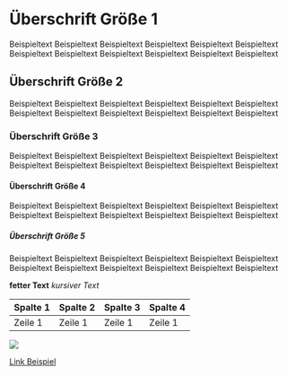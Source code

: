 # Überschrift Größe 1

Beispieltext Beispieltext Beispieltext Beispieltext Beispieltext Beispieltext Beispieltext Beispieltext Beispieltext Beispieltext Beispieltext Beispieltext

## Überschrift Größe 2

Beispieltext Beispieltext Beispieltext Beispieltext Beispieltext Beispieltext Beispieltext Beispieltext Beispieltext Beispieltext Beispieltext Beispieltext

### Überschrift Größe 3

Beispieltext Beispieltext Beispieltext Beispieltext Beispieltext Beispieltext Beispieltext Beispieltext Beispieltext Beispieltext Beispieltext Beispieltext

#### Überschrift Größe 4

Beispieltext Beispieltext Beispieltext Beispieltext Beispieltext Beispieltext Beispieltext Beispieltext Beispieltext Beispieltext Beispieltext Beispieltext

##### Überschrift Größe 5

Beispieltext Beispieltext Beispieltext Beispieltext Beispieltext Beispieltext Beispieltext Beispieltext Beispieltext Beispieltext Beispieltext Beispieltext

**fetter Text**
_kursiver Text_

| Spalte 1| Spalte 2 | Spalte 3 | Spalte 4 |
| ------- | -------- | -------- | -------- |
| Zeile 1 | Zeile 1  | Zeile 1  | Zeile 1  |


<img src="https://lh3.googleusercontent.com/proxy/gqjA28V97FyqboBwg9t5f-oDsUKRqgotfXDJkbWRDLvd4sC_9Yvnw8aOLCxqLAH9FdrGAf9qNF6uX3gf7QAUg-BqT6m5F8Lpz4WBrhUdpJM6y2S-Q-ByRHXrE2IziAsWDEsC7DJ2F9Mz0uANU_K2OWTdduDHgX1aGlV5">

<a href="https://web.de">Link Beispiel</a>
